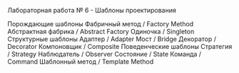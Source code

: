 Лабораторная работа № 6 - Шаблоны проектирования

Порождающие шаблоны
Фабричный метод / Factory Method
Абстрактная фабрика / Abstract Factory
Одиночка / Singleton
Структурные шаблоны
Адаптер / Adapter
Мост / Bridge
Декоратор / Decorator
Компоновщик / Composite
Поведенческие шаблоны
Стратегия / Strategy
Наблюдатель / Observer
Состояние / State
Команда / Command
Шаблонный метод / Template Method
